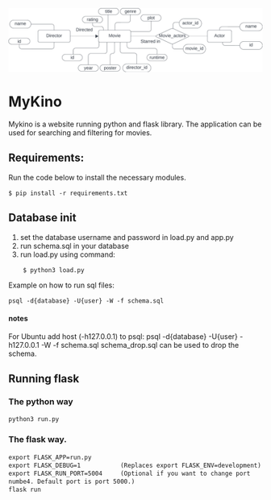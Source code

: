 ![](MyKino_ER_model.jpeg)

# MyKino
Mykino is a website running python and flask library. The application can be used for searching and filtering for movies.

## Requirements:
Run the code below to install the necessary modules.
    
    $ pip install -r requirements.txt


## Database init
1. set the database username and password in load.py and app.py
2. run schema.sql in your database
3. run load.py using command:
```
    $ python3 load.py
```
Example on how to run sql files: 
    
    psql -d{database} -U{user} -W -f schema.sql

#### notes
For Ubuntu add host (-h127.0.0.1) to psql: 
    psql -d{database} -U{user} -h127.0.0.1 -W -f schema.sql
schema_drop.sql can be used to drop the schema.


## Running flask
### The python way
    python3 run.py

### The flask way.
    export FLASK_APP=run.py
    export FLASK_DEBUG=1           (Replaces export FLASK_ENV=development)
    export FLASK_RUN_PORT=5004     (Optional if you want to change port numbe4. Default port is port 5000.)
    flask run
